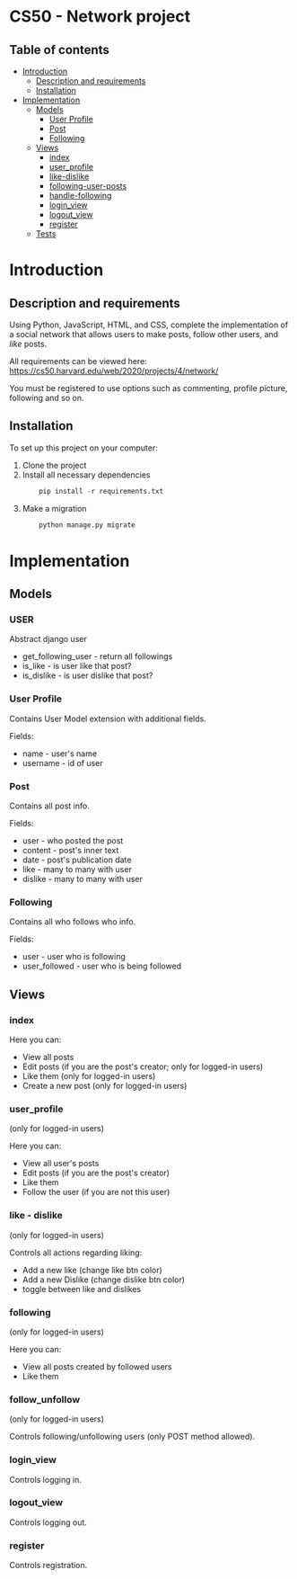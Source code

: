 # CS50 - Network project
## Table of contents
- [Introduction](#introduction)
  * [Description and requirements](#description-and-requirements)
  * [Installation](#installation)
- [Implementation](#implementation)
  * [Models](#models)
    + [User Profile](#user-profile)
    + [Post](#post)
    + [Following](#following)
  * [Views](#views)
    + [index](#index)
    + [user_profile](#user-profile)
    + [like-dislike](#like-dislike)
    + [following-user-posts](#following)
    + [handle-following](#follow-unfollow)
    + [login_view](#login-view)
    + [logout_view](#logout-view)
    + [register](#register)
  * [Tests](#tests)

# Introduction
## Description and requirements
Using Python, JavaScript, HTML, and CSS, complete the implementation of a social network that allows users to make posts, follow other users, and *like* posts. 

All requirements can be viewed here: https://cs50.harvard.edu/web/2020/projects/4/network/

You must be registered to use options such as commenting, profile picture, following and so on.

## Installation
To set up this project on your computer:
1. Clone the project
2. Install all necessary dependencies
    ```python
        pip install -r requirements.txt
    ```
3. Make a migration
    ```python
        python manage.py migrate
    ```

# Implementation
## Models

### USER
Abstract django user
* get_following_user - return all followings
* is_like - is user like that post?
* is_dislike - is user dislike that post?

### User Profile
Contains User Model extension with additional fields.

Fields:
* name - user's name
* username - id of user

### Post 
Contains all post info.

Fields:
* user - who posted the post
* content - post's inner text
* date - post's publication date
* like - many to many with user
* dislike - many to many with user



### Following 
Contains all who follows who info.

Fields:
* user - user who is following
* user_followed - user who is being followed

## Views
### index
Here you can:
* View all posts
* Edit posts (if you are the post's creator; only for logged-in users)
* Like them (only for logged-in users)
* Create a new post (only for logged-in users)


### user_profile
(only for logged-in users)

Here you can:
* View all user's posts
* Edit posts (if you are the post's creator)
* Like them 
* Follow the user (if you are not this user)

### like - dislike
(only for logged-in users)

Controls all actions regarding liking:
* Add a new like (change like btn color)
* Add a new Dislike (change dislike btn color)
* toggle between like and dislikes

### following
(only for logged-in users)

Here you can:
* View all posts created by followed users
* Like them

### follow_unfollow
(only for logged-in users)

Controls following/unfollowing users (only POST method allowed).

### login_view
Controls logging in.

### logout_view
Controls logging out.

### register
Controls registration.
